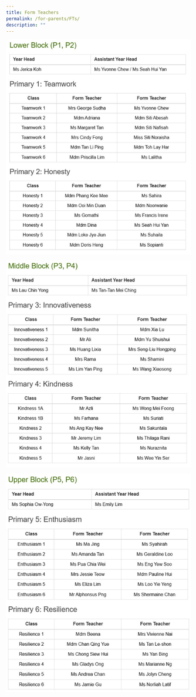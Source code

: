 ```yaml
---
title: Form Teachers
permalink: /for-parents/FTs/
description: ""
---
```

![](/images/Form%20Teachers/p1p2%20ftst4.jpg)

![](/images/Form%20Teachers/p3p4%20fts%20t3.jpg)

![](/images/Form%20Teachers/p5p6%20fts.jpg)